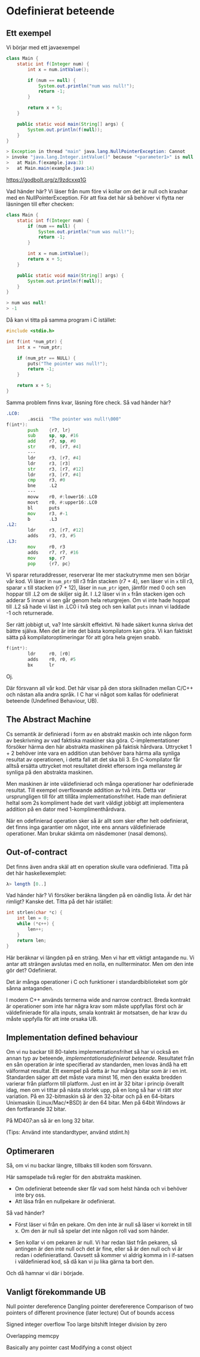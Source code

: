 # Odefinierat beteende

## Ett exempel

Vi börjar med ett javaexempel

```java
class Main {
    static int f(Integer num) {
        int x = num.intValue();

        if (num == null) {
            System.out.println("num was null!");
            return -1;
        }

        return x + 5;
    }

    public static void main(String[] args) {
        System.out.println(f(null));
    }
}

> Exception in thread "main" java.lang.NullPointerException: Cannot
> invoke "java.lang.Integer.intValue()" because "<parameter1>" is null
>   at Main.f(example.java:3)
>   at Main.main(example.java:14)
```
https://godbolt.org/z/9zdcxxq1G

Vad händer här?
Vi läser från num före vi kollar om det är null och krashar med en
NullPointerException.  För att fixa det här så behöver vi flytta ner
läsningen till efter checken:

```java
class Main {
    static int f(Integer num) {
        if (num == null) {
            System.out.println("num was null!");
            return -1;
        }

        int x = num.intValue();
        return x + 5;
    }

    public static void main(String[] args) {
        System.out.println(f(null));
    }
}

> num was null!
> -1
```

Då kan vi titta på samma program i C istället:
```c
#include <stdio.h>

int f(int *num_ptr) {
    int x = *num_ptr;

    if (num_ptr == NULL) {
        puts("The pointer was null!");
        return -1;
    }

    return x + 5;
}
```

Samma problem finns kvar, läsning före check. Så vad händer här?
```asm
.LC0:
        .ascii  "The pointer was null!\000"
f(int*):
        push    {r7, lr}
        sub     sp, sp, #16
        add     r7, sp, #0
        str     r0, [r7, #4]
        ---
        ldr     r3, [r7, #4]
        ldr     r3, [r3]
        str     r3, [r7, #12]
        ldr     r3, [r7, #4]
        cmp     r3, #0
        bne     .L2
        ---
        movw    r0, #:lower16:.LC0
        movt    r0, #:upper16:.LC0
        bl      puts
        mov     r3, #-1
        b       .L3
.L2:
        ldr     r3, [r7, #12]
        adds    r3, r3, #5
.L3:
        mov     r0, r3
        adds    r7, r7, #16
        mov     sp, r7
        pop     {r7, pc}
```

Vi sparar returaddresser, reserverar lite mer stackutrymme men sen
börjar vår kod. Vi läser in `num_ptr` till r3 från stacken (r7 + 4),
sen läser vi in `x` till r3, sparar `x` till stacken (r7 + 12), läser
in `num_ptr` igen, jämför med 0 och sen hoppar till .L2 om de skiljer
sig åt. I .L2 läser vi in `x` från stacken igen och adderar 5 innan vi
sen går genom hela returgrejen.
Om vi inte hade hoppat till .L2 så hade vi läst in .LC0 i två steg och
sen kallat `puts` innan vi laddade -1 och returnerade.

Ser rätt jobbigt ut, va? Inte särskilt effektivt. Ni hade säkert kunna
skriva det bättre själva. Men det är inte det bästa kompilatorn kan
göra. Vi kan faktiskt sätta på kompilatoroptimeringar för att göra
hela grejen snabb.

```asm
f(int*):
        ldr     r0, [r0]
        adds    r0, r0, #5
        bx      lr
```

Oj.

Där försvann all vår kod. Det här visar på den stora skillnaden mellan
C/C++ och nästan alla andra språk. I C har vi något som kallas för
odefinierat beteende (Undefined Behaviour, UB).

## The Abstract Machine

Cs semantik är definierad i form av en abstrakt maskin och inte någon
form av beskrivning av vad faktiska maskiner ska
göra. C-implementationer försöker härma den här abstrakta maskinen på
faktisk hårdvara. Uttrycket 1 + 2 behöver inte vara en addition utan
behöver bara härma alla synliga resultat av operationen, i detta fall
att det ska bli 3. En C-kompilator får alltså ersätta uttrycket mot
resultatet direkt eftersom inga mellansteg är synliga på den abstrakta
maskinen.

Men maskinen är inte väldefinierad och många operationer har
odefinierade resultat. Till exempel overflowande addition av två
ints. Detta var ursprungligen till för att tillåta
implementationsfrihet. Hade man definierat heltal som 2s kompliment
hade det varit väldigt jobbigt att implementera addition på en dator
med 1-komplimenthårdvara.

När en odefinierad operation sker så är allt som sker efter helt
odefinierat, det finns inga garantier om något, inte ens annars
väldefinierade operationer. Man brukar skämta om näsdemoner (nasal
demons).

## Out-of-contract

Det finns även andra skäl att en operation skulle vara
odefinierad. Titta på det här haskellexemplet:

```hs
λ> length [0..]
```

Vad händer här? Vi försöker beräkna längden på en oändlig lista. Är
det här rimligt? Kanske det.
Titta på det här istället:

```c
int strlen(char *c) {
    int len = 0;
    while (*c++) {
        len++;
    }
    return len;
}
```

Här beräknar vi längden på en sträng. Men vi har ett viktigt antagande
nu. Vi antar att strängen avslutas med en nolla, en
nullterminator. Men om den inte gör det? Odefinierat.

Det är många operationer i C och funktioner i standardbiblioteket som
gör sånna antaganden.

I modern C++ används termerna wide and narrow contract.  Breda
kontrakt är operationer som inte har några krav som måste uppfyllas
först och är väldefinierade för alla inputs, smala kontrakt är
motsatsen, de har krav du måste uppfylla för att inte orsaka UB.

## Implementation defined behaviour

Om vi nu backar till 80-talets implementationsfrihet så har vi också
en annan typ av beteende, *implementationsdefinierat
beteende*. Resultatet från en sån operation är inte specifierad av
standarden, men lovas ändå ha ett välformat resultat. Ett exempel på
detta är hur många bitar som är i en int. Standarden säger att det
måste vara minst 16, men den exakta bredden varierar från platform
till platform. Just en int är 32 bitar i princip överallt idag, men om
vi tittar på nästa storlek upp, på en long så har vi rätt stor
variation. På en 32-bitmaskin så är den 32-bitar och på en 64-bitars
Unixmaskin (Linux/Mac/*BSD) är den 64 bitar. Men på 64bit Windows är
den fortfarande 32 bitar.

På MD407:an så är en long 32 bitar.

(Tips: Använd inte standardtyper, använd stdint.h)

## Optimeraren

Så, om vi nu backar längre, tillbaks till koden som försvann.

Här samspelade två regler för den abstrakta maskinen.

* Om odefinierat beteende sker får vad som helst hända och vi behöver
  inte bry oss.
* Att läsa från en nullpekare är odefinierat.

Så vad händer?

* Först läser vi från en pekare.
Om den inte är null så läser vi korrekt in till x.
Om den är null så spelar det inte någon roll vad som händer.

* Sen kollar vi om pekaren är null.
Vi har redan läst från pekaren, så antingen är den inte null och det
är fine, eller så är den null och vi är redan i odefinieratland.
Oavsett så kommer vi aldrig komma in i if-satsen i väldefinierad kod,
så då kan vi ju lika gärna ta bort den.

Och då hamnar vi där i började.

## Vanligt förekommande UB

Null pointer dereference
Dangling pointer derefererence
Comparison of two pointers of different provinence (later lecture)
Out of bounds access

Signed integer overflow
Too large bitshift
Integer division by zero

Overlapping memcpy

Basically any pointer cast
Modifying a const object
